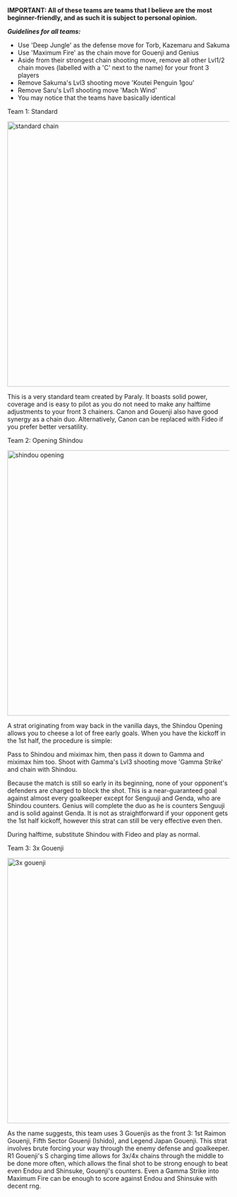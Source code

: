 **IMPORTANT: All of these teams are teams that I believe are the most beginner-friendly, and as such it is subject to personal opinion.**

***Guidelines for all teams:***
- Use 'Deep Jungle' as the defense move for Torb, Kazemaru and Sakuma 
- Use 'Maximum Fire' as the chain move for Gouenji and Genius
- Aside from their strongest chain shooting move, remove all other Lvl1/2 chain moves (labelled with a 'C' next to the name) for your front 3 players
- Remove Sakuma's Lvl3 shooting move 'Koutei Penguin 1gou'
- Remove Saru's Lvl1 shooting move 'Mach Wind'
- You may notice that the teams have basically identical 

Team 1: Standard 

<img width="600" alt="standard chain" src="https://user-images.githubusercontent.com/110833255/227714846-48e16e51-97ae-4bc2-abde-f581b4dcffc5.png">

This is a very standard team created by Paraly. It boasts solid power, coverage and is easy to pilot as you do not need to make any halftime adjustments to your front 3 chainers. Canon and Gouenji also have good synergy as a chain duo. Alternatively, Canon can be replaced with Fideo if you prefer better versatility.

Team 2: Opening Shindou

<img width="600" alt="shindou opening" src="https://user-images.githubusercontent.com/110833255/227714858-a11e50e4-5b20-4f6d-8d45-af6942d4e98f.png">

A strat originating from way back in the vanilla days, the Shindou Opening allows you to cheese a lot of free early goals. When you have the kickoff in the 1st half, the procedure is simple: 

Pass to Shindou and miximax him, then pass it down to Gamma and miximax him too. Shoot with Gamma's Lvl3 shooting move 'Gamma Strike' and chain with Shindou.

Because the match is still so early in its beginning, none of your opponent's defenders are charged to block the shot. This is a near-guaranteed goal against almost every goalkeeper except for Senguuji and Genda, who are Shindou counters. Genius will complete the duo as he is counters Senguuji and is solid against Genda. It is not as straightforward if your opponent gets the 1st half kickoff, however this strat can still be very effective even then. 

During halftime, substitute Shindou with Fideo and play as normal. 

Team 3: 3x Gouenji

<img width="600" alt="3x gouenji" src="https://user-images.githubusercontent.com/110833255/227714862-89cd7451-e8c7-4f91-bd90-ed96b4cf5cce.png">

As the name suggests, this team uses 3 Gouenjis as the front 3: 1st Raimon Gouenji, Fifth Sector Gouenji (Ishido), and Legend Japan Gouenji. This strat involves brute forcing your way through the enemy defense and goalkeeper. R1 Gouenji's S charging time allows for 3x/4x chains through the middle to be done more often, which allows the final shot to be strong enough to beat even Endou and Shinsuke, Gouenji's counters. Even a Gamma Strike into Maximum Fire can be enough to score against Endou and Shinsuke with decent rng. 

